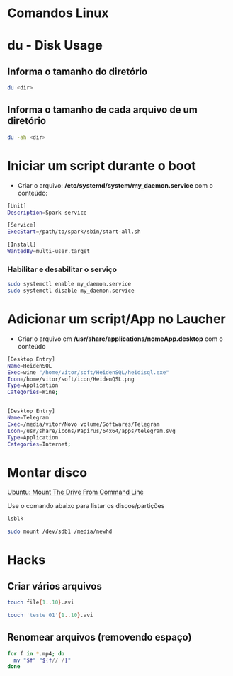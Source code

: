 # Comandos Linux

# du - Disk Usage

## Informa o tamanho do diretório

```sh
du <dir>
```

## Informa o tamanho de cada arquivo de um diretório

```sh
du -ah <dir>
```

# Iniciar um script durante o boot

- Criar o arquivo: **/etc/systemd/system/my_daemon.service** com o conteúdo:

```sh
[Unit]
Description=Spark service

[Service]
ExecStart=/path/to/spark/sbin/start-all.sh

[Install]
WantedBy=multi-user.target
```

### Habilitar e desabilitar o serviço

```sh
sudo systemctl enable my_daemon.service
sudo systemctl disable my_daemon.service
```

# Adicionar um script/App no Laucher

- Criar o arquivo em **/usr/share/applications/nomeApp.desktop** com o conteúdo

```sh
[Desktop Entry]
Name=HeidenSQL
Exec=wine "/home/vitor/soft/HeidenSQL/heidisql.exe"
Icon=/home/vitor/soft/icon/HeidenQSL.png
Type=Application
Categories=Wine;


[Desktop Entry]
Name=Telegram
Exec=/media/vitor/Novo volume/Softwares/Telegram
Icon=/usr/share/icons/Papirus/64x64/apps/telegram.svg
Type=Application
Categories=Internet;
```

# Montar disco

[Ubuntu: Mount The Drive From Command Line](https://www.cyberciti.biz/faq/mount-drive-from-command-line-ubuntu-linux/)

Use o comando abaixo para listar os discos/partições

```sh
lsblk
```

```sh
sudo mount /dev/sdb1 /media/newhd
```

# Hacks

## Criar vários arquivos

```sh
touch file{1..10}.avi

touch 'teste 01'{1..10}.avi
```

## Renomear arquivos (removendo espaço)

```sh
for f in *.mp4; do
  mv "$f" "${f// /}"
done
```
